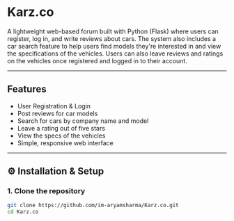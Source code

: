 # Karz.co

A lightweight web-based forum built with Python (Flask) where users can register, log in, and write reviews about cars. The system also includes a car search feature to help users find models they're interested in and view the specifications of the vehicles. Users can also leave reviews and ratings on the vehicles once registered and logged in to their account.

---

## Features

-  User Registration & Login
-  Post reviews for car models
-  Search for cars by company name and model
-  Leave a rating out of five stars
-  View the specs of the vehicles
-  Simple, responsive web interface
---

## ⚙️ Installation & Setup

### 1. Clone the repository

```bash
git clone https://github.com/im-aryamsharma/Karz.co.git
cd Karz.co
